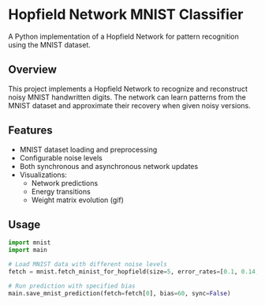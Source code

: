 # Hopfield Network MNIST Classifier

A Python implementation of a Hopfield Network for pattern recognition using the MNIST dataset.

## Overview
This project implements a Hopfield Network to recognize and reconstruct noisy MNIST handwritten digits. The network can learn patterns from the MNIST dataset and approximate their recovery when given noisy versions.

## Features
- MNIST dataset loading and preprocessing
- Configurable noise levels
- Both synchronous and asynchronous network updates
- Visualizations:
  - Network predictions
  - Energy transitions
  - Weight matrix evolution (gif)

## Usage
```python
import mnist
import main

# Load MNIST data with different noise levels
fetch = mnist.fetch_minist_for_hopfield(size=5, error_rates=[0.1, 0.14, 0.25, 0.3, 0.5])

# Run prediction with specified bias
main.save_mnist_prediction(fetch=fetch[0], bias=60, sync=False)